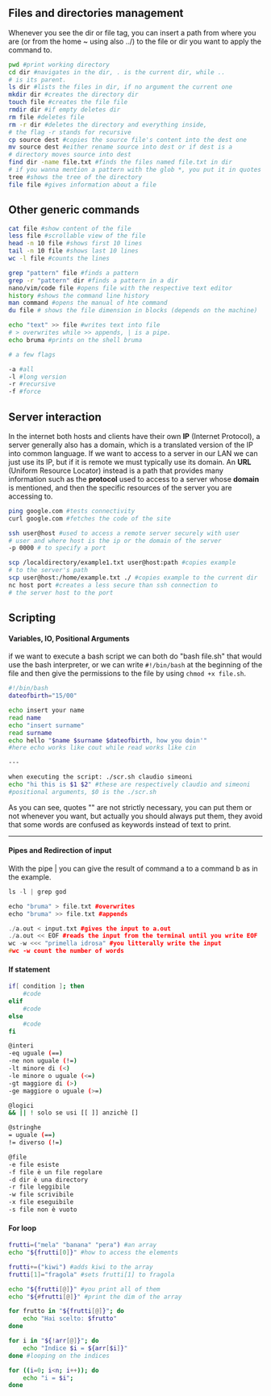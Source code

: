 ## Files and directories management 

Whenever you see the dir or file tag, you can insert a path from where you are (or from the home ~ using also ../) to the file or dir you want to apply the command to. 

```sh
pwd #print working directory 
cd dir #navigates in the dir, . is the current dir, while .. 
# is its parent. 
ls dir #lists the files in dir, if no argument the current one 
mkdir dir #creates the directory dir 
touch file #creates the file file 
rmdir dir #if empty deletes dir 
rm file #deletes file 
rm -r dir #deletes the directory and everything inside, 
# the flag -r stands for recursive 
cp source dest #copies the source file's content into the dest one 
mv source dest #either rename source into dest or if dest is a 
# directory moves source into dest 
find dir -name file.txt #finds the files named file.txt in dir 
# if you wanna mention a pattern with the glob *, you put it in quotes 
tree #shows the tree of the directory 
file file #gives information about a file 
```
## Other generic commands 

```sh
cat file #show content of the file
less file #scrollable view of the file 
head -n 10 file #shows first 10 lines 
tail -n 10 file #shows last 10 lines 
wc -l file #counts the lines

grep "pattern" file #finds a pattern 
grep -r "pattern" dir #finds a pattern in a dir
nano/vim/code file #opens file with the respective text editor
history #shows the command line history
man command #opens the manual of hte command 
du file # shows the file dimension in blocks (depends on the machine)

echo "text" >> file #writes text into file 
# > overwrites while >> appends, | is a pipe.
echo bruma #prints on the shell bruma 

# a few flags 

-a #all
-l #long version
-r #recursive
-f #force
```
## Server interaction 

In the internet both hosts and clients have their own **IP** (Internet Protocol), a server generally also has a domain, which is a translated version of the IP into common language. If we want to access to a server in our LAN we can just use its IP, but if it is remote we must typically use its domain. An **URL** (Uniform Resource Locator) instead is a path that provides many information such as the **protocol** used to access to a server whose **domain** is mentioned, and then the specific resources of the server you are accessing to. 

```sh
ping google.com #tests connectivity 
curl google.com #fetches the code of the site

ssh user@host #used to access a remote server securely with user
# user and where host is the ip or the domain of the server 
-p 0000 # to specify a port 

scp /localdirectory/example1.txt user@host:path #copies example
# to the server's path
scp user@host:/home/example.txt ./ #copies example to the current dir
nc host port #creates a less secure than ssh connection to
# the server host to the port
```
## Scripting

#### Variables, IO, Positional Arguments

if we want to execute a bash script we can both do "bash file.sh" that would use the bash interpreter, or we can write `#!/bin/bash` at the beginning of the file and then give the permissions to the file by using `chmod +x file.sh`.

```bash 
#!/bin/bash
dateofbirth="15/00" 

echo insert your name
read name
echo "insert surname"
read surname 
echo hello "$name $surname $dateofbirth, how you doin'"
#here echo works like cout while read works like cin

---

when executing the script: ./scr.sh claudio simeoni
echo "hi this is $1 $2" #these are respectively claudio and simeoni
#positional arguments, $0 is the ./scr.sh
```

As you can see, quotes "" are not strictly necessary, you can put them or not whenever you want, but actually you should always put them, they avoid that some words are confused as keywords instead of text to print.

---

#### Pipes and Redirection of input

With the pipe | you can give the result of command a to a command b as in the example.

```c++
ls -l | grep god 

echo "bruma" > file.txt #overwrites 
echo "bruma" >> file.txt #appends

./a.out < input.txt #gives the input to a.out 
./a.out << EOF #reads the input from the terminal until you write EOF
wc -w <<< "primella idrosa" #you litterally write the input 
#wc -w count the number of words 
```

#### If statement

```bash 
if[ condition ]; then
	#code
elif
	#code
else 
	#code
fi 

@interi 
-eq uguale (==)
-ne non uguale (!=)
-lt minore di (<)
-le minore o uguale (<=)
-gt maggiore di (>)
-ge maggiore o uguale (>=)

@logici
&& || ! solo se usi [[ ]] anzichè []

@stringhe 
= uguale (==)
!= diverso (!=)

@file
-e file esiste
-f file è un file regolare
-d dir è una directory
-r file leggibile
-w file scrivibile
-x file eseguibile
-s file non è vuoto
```

#### For loop 

```bash
frutti=("mela" "banana" "pera") #an array 
echo "${frutti[0]}" #how to access the elements 

frutti+=("kiwi") #adds kiwi to the array
frutti[1]="fragola" #sets frutti[1] to fragola

echo "${frutti[@]}" #you print all of them 
echo "${#frutti[@]}" #print the dim of the array

for frutto in "${frutti[@]}"; do
    echo "Hai scelto: $frutto"
done

for i in "${!arr[@]}"; do
    echo "Indice $i = ${arr[$i]}"
done #looping on the indices 

for ((i=0; i<n; i++)); do 
	echo "i = $i"; 
done 

```